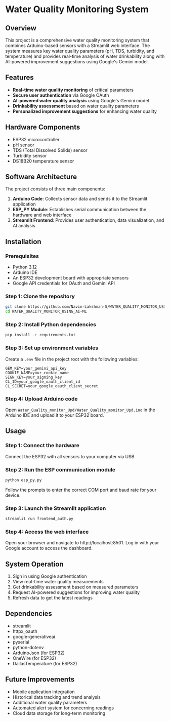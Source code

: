# Water Quality Monitoring System

## Overview
This project is a comprehensive water quality monitoring system that combines Arduino-based sensors with a Streamlit web interface. The system measures key water quality parameters (pH, TDS, turbidity, and temperature) and provides real-time analysis of water drinkability along with AI-powered improvement suggestions using Google's Gemini model.

## Features
- **Real-time water quality monitoring** of critical parameters
- **Secure user authentication** via Google OAuth
- **AI-powered water quality analysis** using Google's Gemini model
- **Drinkability assessment** based on water quality parameters
- **Personalized improvement suggestions** for enhancing water quality

## Hardware Components
- ESP32 microcontroller
- pH sensor
- TDS (Total Dissolved Solids) sensor
- Turbidity sensor
- DS18B20 temperature sensor

## Software Architecture
The project consists of three main components:
1. **Arduino Code**: Collects sensor data and sends it to the Streamlit application
2. **ESP_PY Module**: Establishes serial communication between the hardware and web interface
3. **Streamlit Frontend**: Provides user authentication, data visualization, and AI analysis

## Installation

### Prerequisites
- Python 3.12
- Arduino IDE
- An ESP32 development board with appropriate sensors
- Google API credentials for OAuth and Gemini API

### Step 1: Clone the repository
```bash
git clone https://github.com/Navin-Lakshman-S/WATER_QUALITY_MONITOR_USING_AI-ML.git
cd WATER_QUALITY_MONITOR_USING_AI-ML
```

### Step 2: Install Python dependencies
```bash
pip install -r requirements.txt
```

### Step 3: Set up environment variables
Create a `.env` file in the project root with the following variables:
```
GEM_KEY=your_gemini_api_key
COOKIE_NAME=your_cookie_name
SIGN_KEY=your_signing_key
CL_ID=your_google_oauth_client_id
CL_SECRET=your_google_oauth_client_secret
```

### Step 4: Upload Arduino code
Open `Water_Quality_monitor_Upd/Water_Quality_monitor_Upd.ino` in the Arduino IDE and upload it to your ESP32 board.

## Usage

### Step 1: Connect the hardware
Connect the ESP32 with all sensors to your computer via USB.

### Step 2: Run the ESP communication module
```bash
python esp_py.py
```
Follow the prompts to enter the correct COM port and baud rate for your device.

### Step 3: Launch the Streamlit application
```bash
streamlit run frontend_auth.py
```

### Step 4: Access the web interface
Open your browser and navigate to http://localhost:8501. Log in with your Google account to access the dashboard.

## System Operation
1. Sign in using Google authentication
2. View real-time water quality measurements
3. Get drinkability assessment based on measured parameters
4. Request AI-powered suggestions for improving water quality
5. Refresh data to get the latest readings

## Dependencies
- streamlit
- httpx_oauth
- google-generativeai
- pyserial
- python-dotenv
- ArduinoJson (for ESP32)
- OneWire (for ESP32)
- DallasTemperature (for ESP32)

## Future Improvements
- Mobile application integration
- Historical data tracking and trend analysis
- Additional water quality parameters
- Automated alert system for concerning readings
- Cloud data storage for long-term monitoring
